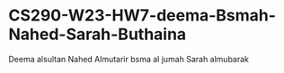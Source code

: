# CS290-W23-HW7-deema-Bsmah-Nahed-Sarah-Buthaina
 Deema alsultan 
 Nahed Almutarir
bsma al jumah
Sarah almubarak
